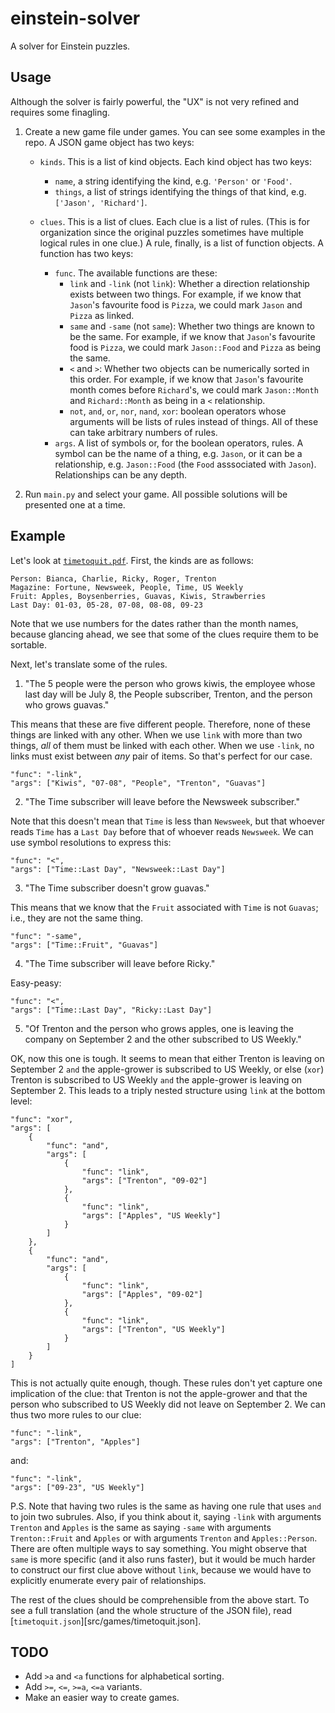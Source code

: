 # einstein-solver
A solver for Einstein puzzles.

## Usage

Although the solver is fairly powerful, the "UX" is not very refined and requires some finagling.

1. Create a new game file under games. You can see some examples in the repo. A JSON game object has two keys:
   
    -  `kinds`. This is a list of kind objects. Each kind object has two keys:  
        - `name`, a string identifying the kind, e.g. `'Person'` or `'Food'`.
        - `things`, a list of strings identifying the things of that kind, e.g. `['Jason', 'Richard']`.
  
    - `clues`. This is a list of clues. Each clue is a list of rules.
    (This is for organization since the original puzzles sometimes have multiple logical rules in one clue.) 
    A rule, finally, is a list of function objects. A function has two keys:
        - `func`. The available functions are these:  
            - `link` and `-link` (not `link`): Whether a direction relationship exists between two things. For example, if we know that `Jason`'s favourite food is `Pizza`, we could mark `Jason` and `Pizza` as linked.
            - `same` and `-same` (not `same`): Whether two things are known to be the same. For example, if we know that `Jason`'s favourite food is `Pizza`, we could mark `Jason::Food` and `Pizza` as being the same.
            - `<` and `>`: Whether two objects can be numerically sorted in this order. For example, if we know that `Jason`'s favourite month comes before `Richard`'s, we could mark `Jason::Month` and `Richard::Month` as being in a `<` relationship.
            - `not`, `and`, `or`, `nor`, `nand`, `xor`: boolean operators whose arguments will be lists of rules instead of things. All of these can take arbitrary numbers of rules.
        - `args`. A list of symbols or, for the boolean operators, rules. A symbol can be the name of a thing, e.g. `Jason`, or it can be a relationship, e.g. `Jason::Food` (the `Food` asssociated with `Jason`). Relationships can be any depth.

2. Run `main.py` and select your game. All possible solutions will be presented one at a time.

## Example

Let's look at [`timetoquit.pdf`](src/games/sources/timetoquit.pdf). First, the kinds are as follows:

```
Person: Bianca, Charlie, Ricky, Roger, Trenton
Magazine: Fortune, Newsweek, People, Time, US Weekly
Fruit: Apples, Boysenberries, Guavas, Kiwis, Strawberries
Last Day: 01-03, 05-28, 07-08, 08-08, 09-23
```

Note that we use numbers for the dates rather than the month names, because glancing ahead, we see that some of the clues require them to be sortable.

Next, let's translate some of the rules.

1. "The 5 people were the person who grows kiwis, the employee whose last day will be July 8, the People subscriber, Trenton, and the person who grows guavas."

This means that these are five different people. Therefore, none of these things are linked with any other. When we use `link` with more than two things, *all* of them must be linked with each other. When we use `-link`, no links must exist between *any* pair of items. So that's perfect for our case.

```
"func": "-link",
"args": ["Kiwis", "07-08", "People", "Trenton", "Guavas"]
```

2. "The Time subscriber will leave before the Newsweek subscriber."

Note that this doesn't mean that `Time` is less than `Newsweek`, but that whoever reads `Time` has a `Last Day` before that of whoever reads `Newsweek`. We can use symbol resolutions to express this:

```
"func": "<",
"args": ["Time::Last Day", "Newsweek::Last Day"]
```

3. "The Time subscriber doesn't grow guavas."

This means that we know that the `Fruit` associated with `Time` is not `Guavas`; i.e., they are not the same thing.

```
"func": "-same",
"args": ["Time::Fruit", "Guavas"]
```

4. "The Time subscriber will leave before Ricky."

Easy-peasy:

```
"func": "<",
"args": ["Time::Last Day", "Ricky::Last Day"]
```

5. "Of Trenton and the person who grows apples, one is leaving the company on September 2 and the other subscribed to US Weekly."

OK, now this one is tough. It seems to mean that either Trenton is leaving on September 2 `and` the apple-grower is subscribed to US Weekly, or else (`xor`) Trenton is subscribed to US Weekly `and` the apple-grower is leaving on September 2. This leads to a triply nested structure using `link` at the bottom level:

```
"func": "xor",
"args": [
    {
        "func": "and",
        "args": [
            {
                "func": "link",
                "args": ["Trenton", "09-02"]
            },
            {
                "func": "link",
                "args": ["Apples", "US Weekly"]
            }
        ]
    },
    {
        "func": "and",
        "args": [
            {
                "func": "link",
                "args": ["Apples", "09-02"]
            },
            {
                "func": "link",
                "args": ["Trenton", "US Weekly"]
            }
        ]
    }
]
```

This is not actually quite enough, though. These rules don't yet capture one implication of the clue: that Trenton is not the apple-grower and that the person who subscribed to US Weekly did not leave on September 2. We can thus two more rules to our clue:

```
"func": "-link",
"args": ["Trenton", "Apples"]
```

and:

```
"func": "-link",
"args": ["09-23", "US Weekly"]
```

P.S. Note that having two rules is the same as having one rule that uses `and` to join two subrules. Also, if you think about it, saying `-link` with arguments `Trenton` and `Apples` is the same as saying `-same` with arguments `Trenton::Fruit` and `Apples` or with arguments `Trenton` and `Apples::Person`. There are often multiple ways to say something. You might observe that `same` is more specific (and it also runs faster), but it would be much harder to construct our first clue above without `link`, because we would have to explicitly enumerate every pair of relationships.

The rest of the clues should be comprehensible from the above start. To see a full translation (and the whole structure of the JSON file), read [`timetoquit.json`][src/games/timetoquit.json].

## TODO

* Add `>a` and `<a` functions for alphabetical sorting.
* Add `>=`, `<=`, `>=a`, `<=a` variants.
* Make an easier way to create games.

